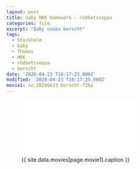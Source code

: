 ```yaml
---
layout: post
title: Gaby HKK homework - rödbetssoppa
categories: film
excerpt: "Gaby cooks borscht"
tags:
  - Stockholm
  - Gaby
  - Thomas
  - HKK
  - rödbetssoppa
  - borscht
date: '2020-04-23 T18:17:25.000Z'
modified: '2020-04-23 T18:17:25.000Z'
movie1: se_20200423_borscht-736p
---
```


<figure>
<iframe src="{{ site.commonurl }}/movies/{{ site.data.movies[page.movie1].file }}" width="{{ site.data.movies[page.movie1].width }}" height="{{ site.data.movies[page.movie1].height }}" frameborder="0">
</iframe>
<figcaption> {{ site.data.movies[page.movie1].caption }} </figcaption>
</figure>
